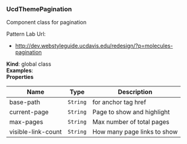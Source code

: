 <a name="UcdThemePagination"></a>

### UcdThemePagination
Component class for pagination

Pattern Lab Url: 
 - http://dev.webstyleguide.ucdavis.edu/redesign/?p=molecules-pagination

**Kind**: global class  
**Examples**: <ucd-theme-pagination
 current-page="50"
 max-pages="100"
 use-hash>
</ucd-theme-pagination>
<ucd-theme-pagination
 current-page="1"
 max-pages="10">
</ucd-theme-pagination>
<ucd-theme-pagination
 current-page="2"
 max-pages="33"
 base-path="/foo/bar/">
</ucd-theme-pagination>  
**Properties**

| Name | Type | Description |
| --- | --- | --- |
| base-path | <code>String</code> | for anchor tag href |
| current-page | <code>String</code> | Page to show and highlight |
| max-pages | <code>String</code> | Max number of total pages |
| visible-link-count | <code>String</code> | How many page links to show |


